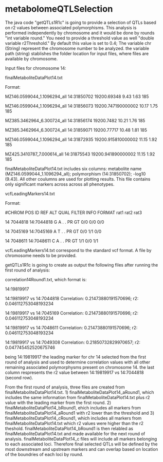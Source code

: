 # metabolomeQTLSelection
The java code "getQTLs1R1c" is going to provide a selection of QTLs based on r2 values between associated polymorphisms. This analysis is performed independently by chromosome and it would be done by rounds "int variable round." You need to provide
a threshold value as well "double variable r2Threshold." By default this value is set to 0.4; The variable chr (String) represent the chromosome number to be analyzed. the variable path (string) stablishes the folder location for input files, where files are
available by chromosome.

Input files for chromosome 14:

finalMetaboliteDataPlot14.txt

Format:

MZ146.0599044_1.1096294_all	14:31850702	19200.69348	9.43	1.63	185

MZ146.0599044_1.1096294_all	14:31856073	19200.747190000002	10.17	1.75	185 

MZ385.3462964_6.300724_all	14:31856174	19200.7482	10.21	1.76	185

MZ385.3462964_6.300724_all	14:31859071	19200.77717	10.48	1.81	185

MZ146.0599044_1.1096294_all	14:31872935	19200.915810000002	11.15	1.92	185

MZ425.3410787_7.000614_all	14:31875543	19200.941890000002	11.15	1.92	185


finalMetaboliteDataPlot14.txt includes six columns: metabolite name (MZ146.0599044_1.1096294_all); polymorphism (14:31850702); -log10 (9.43). All other coulumns are used for plotting results. This file contains only significant markers across across
all phenotypes.

vcfLeadingMarkers14.txt

Format:

#CHROM	POS	ID	REF	ALT	QUAL	FILTER	INFO	FORMAT	rat1	rat2	rat3	

14	7044818	14:7044818	G	A	.	.	PR	GT	0/0	0/0	0/0	

14	7045169	14:7045169	A	T	.	.	PR	GT	0/0	1/1	0/0	

14	7048611	14:7048611	C	A	.	.	PR	GT	1/1	0/0	1/1	


vcfLeadingMarkers14.txt correspond to the standard vcf format. A file by chromosome needs to be provided.

getQTLs1R1c is going to create as output the following files after running the first round of analysis:

correlation14Round1.txt, which format is:

14:19819917

14:19819917 vs 14:7044818 Correlation: 0.21473880191570696; r2: 0.046112753048193234

14:19819917 vs 14:7045169 Correlation: 0.21473880191570696; r2: 0.046112753048193234

14:19819917 vs 14:7048611 Correlation: 0.21473880191570696; r2: 0.046112753048193234

14:19819917 vs 14:7049308 Correlation: 0.21850732829970657; r2: 0.047745452520675746


being 14:19819917 the leading marker for chr 14 selected from the first round of analysis and used to determine correlation values with all other remaining associated polymorphysms present on chromosome 14. the last column respresents the r2 value between
14:19819917 vs 14:7044818 (second row). 

From the first round of analysis, three files are created from finalMetaboliteDataPlot14.txt. 1) finalMetaboliteDataPlot14_aRound1, which includes the same information from finalMetaboliteDataPlot14.txt plus r2 value with the leading marker from the first round. 
2) finalMetaboliteDataPlot14_bRound1, ehich includes all markers from finalMetaboliteDataPlot14_aRound1 with r2 lower than the threshold and 3) finalMetaboliteDataPlot14_cRound1, which includes all markers from finalMetaboliteDataPlot14.txt which r2 values
were higher than the r2 theshold. finalMetaboliteDataPlot14_bRound1 is then relabled as finalMetaboliteDataPlot14.txt and made available for the next round of analysis. finalMetaboliteDataPlot14_c files will include all markers belonging to each associated
loci. Therefore final selected QTLs will be defined by the most downstream and upstream markers and can overlap based on location of the boundries of each loci by round.



